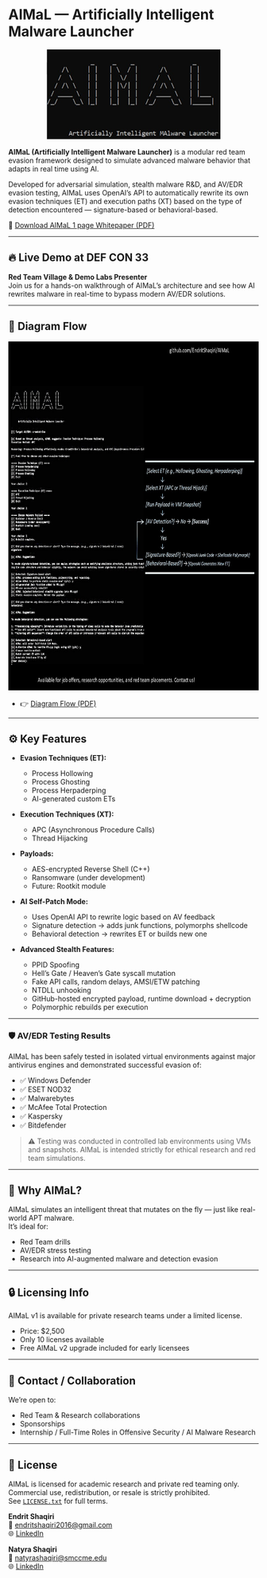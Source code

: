 # AIMaL — Artificially Intelligent Malware Launcher

<div align="center">
  <img src="https://raw.githubusercontent.com/EndritShaqiri/AIMaL/main/AIMaL_Logo.jpg" width="350" height="180" alt="AIMaL ASCII Logo">
</div>

**AIMaL (Artificially Intelligent Malware Launcher)** is a modular red team evasion framework designed to simulate advanced malware behavior that adapts in real time using AI.

Developed for adversarial simulation, stealth malware R&D, and AV/EDR evasion testing, AIMaL uses OpenAI’s API to automatically rewrite its own evasion techniques (ET) and execution paths (XT) based on the type of detection encountered — signature-based or behavioral-based.

📄 [Download AIMaL 1 page Whitepaper (PDF)](https://raw.githubusercontent.com/EndritShaqiri/AIMaL/main/AIMaL_1p_WP.pdf)

---

## 🔥 Live Demo at DEF CON 33

**Red Team Village & Demo Labs Presenter**  
Join us for a hands-on walkthrough of AIMaL’s architecture and see how AI rewrites malware in real-time to bypass modern AV/EDR solutions.

---

## 📄 Diagram Flow

<div align="center">
  <img src="https://raw.githubusercontent.com/EndritShaqiri/AIMaL/main/AIMaL_DiagramFlow.jpg" width="700" height="700" alt="AIMaL Diagram Flow">
</div>

- 👉 [Diagram Flow (PDF)](https://raw.githubusercontent.com/EndritShaqiri/AIMaL/main/AIMaL_DiagramFlow.pdf)

---

## ⚙️ Key Features

- **Evasion Techniques (ET):**  
  - Process Hollowing  
  - Process Ghosting  
  - Process Herpaderping  
  - AI-generated custom ETs

- **Execution Techniques (XT):**  
  - APC (Asynchronous Procedure Calls)  
  - Thread Hijacking

- **Payloads:**  
  - AES-encrypted Reverse Shell (C++)
  - Ransomware (under development)  
  - Future: Rootkit module

- **AI Self-Patch Mode:**  
  - Uses OpenAI API to rewrite logic based on AV feedback  
  - Signature detection → adds junk functions, polymorphs shellcode  
  - Behavioral detection → rewrites ET or builds new one

- **Advanced Stealth Features:**  
  - PPID Spoofing  
  - Hell’s Gate / Heaven’s Gate syscall mutation  
  - Fake API calls, random delays, AMSI/ETW patching
  - NTDLL unhooking
  - GitHub-hosted encrypted payload, runtime download + decryption
  - Polymorphic rebuilds per execution

---

### 🛡️ AV/EDR Testing Results

AIMaL has been safely tested in isolated virtual environments against major antivirus engines and demonstrated successful evasion of:

- ✅ Windows Defender  
- ✅ ESET NOD32  
- ✅ Malwarebytes  
- ✅ McAfee Total Protection  
- ✅ Kaspersky  
- ✅ Bitdefender

> ⚠️ Testing was conducted in controlled lab environments using VMs and snapshots. AIMaL is intended strictly for ethical research and red team simulations.

---

## 🧠 Why AIMaL?

AIMaL simulates an intelligent threat that mutates on the fly — just like real-world APT malware.  
It’s ideal for:
- Red Team drills
- AV/EDR stress testing
- Research into AI-augmented malware and detection evasion

---

## 🔒 Licensing Info

AIMaL v1 is available for private research teams under a limited license.

- Price: $2,500
- Only 10 licenses available
- Free AIMaL v2 upgrade included for early licensees

---

## 📢 Contact / Collaboration

We’re open to:

- Red Team & Research collaborations  
- Sponsorships  
- Internship / Full-Time Roles in Offensive Security / AI Malware Research

---

🔐 License
---------
AIMaL is licensed for academic research and private red teaming only.  
Commercial use, redistribution, or resale is strictly prohibited.  
See [`LICENSE.txt`](./LICENSE.txt) for full terms.


**Endrit Shaqiri**  
📧 endritshaqiri2016@gmail.com  
🌐 [LinkedIn](https://www.linkedin.com/in/endrit-shaqiri-a681051a8/)

**Natyra Shaqiri**  
📧 natyrashaqiri@smccme.edu  
🌐 [LinkedIn](https://www.linkedin.com/in/natyra-shaqiri-9b8974370/)
